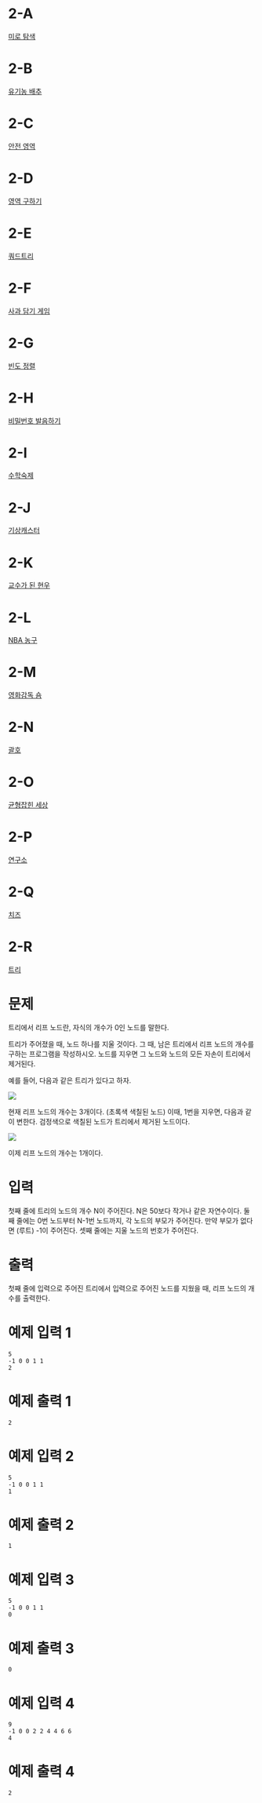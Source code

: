 # 2-A
[미로 탐색](https://www.acmicpc.net/problem/2178)

# 2-B
[유기농 배추](https://www.acmicpc.net/problem/1012)

# 2-C
[안전 영역](https://www.acmicpc.net/problem/2468)

# 2-D
[영역 구하기](https://www.acmicpc.net/problem/2583)

# 2-E
[쿼드트리](https://www.acmicpc.net/problem/1992)

# 2-F
[사과 담기 게임](https://www.acmicpc.net/problem/2828)

# 2-G
[빈도 정렬](https://www.acmicpc.net/problem/2910)

# 2-H
[비밀번호 발음하기](https://www.acmicpc.net/problem/4659)

# 2-I
[수학숙제](https://www.acmicpc.net/problem/2870)

# 2-J
[기상캐스터](https://www.acmicpc.net/problem/10709)

# 2-K
[교수가 된 현우](https://www.acmicpc.net/problem/3474)

# 2-L
[NBA 농구](https://www.acmicpc.net/problem/2852)

# 2-M
[영화감독 숌](https://www.acmicpc.net/problem/1436)

# 2-N
[괄호](https://www.acmicpc.net/problem/9012)

# 2-O
[균형잡힌 세상](https://www.acmicpc.net/problem/4949)

# 2-P
[연구소](https://www.acmicpc.net/problem/14502)

# 2-Q 
[치즈](https://www.acmicpc.net/problem/2636)

# 2-R
[트리](https://www.acmicpc.net/problem/1068)

# 문제
트리에서 리프 노드란, 자식의 개수가 0인 노드를 말한다.

트리가 주어졌을 때, 노드 하나를 지울 것이다. 그 때, 남은 트리에서 리프 노드의 개수를 구하는 프로그램을 작성하시오. 노드를 지우면 그 노드와 노드의 모든 자손이 트리에서 제거된다.

예를 들어, 다음과 같은 트리가 있다고 하자.

![](https://upload.acmicpc.net/560de878-d961-475e-ada4-e1f0774e5a84/-/preview/)

현재 리프 노드의 개수는 3개이다. (초록색 색칠된 노드) 이때, 1번을 지우면, 다음과 같이 변한다. 검정색으로 색칠된 노드가 트리에서 제거된 노드이다.

![](https://upload.acmicpc.net/d46ddf4e-1b82-44cc-8c90-12f76e5bf88f/-/preview/)

이제 리프 노드의 개수는 1개이다.

# 입력
첫째 줄에 트리의 노드의 개수 N이 주어진다. N은 50보다 작거나 같은 자연수이다. 둘째 줄에는 0번 노드부터 N-1번 노드까지, 각 노드의 부모가 주어진다. 만약 부모가 없다면 (루트) -1이 주어진다. 셋째 줄에는 지울 노드의 번호가 주어진다.

# 출력
첫째 줄에 입력으로 주어진 트리에서 입력으로 주어진 노드를 지웠을 때, 리프 노드의 개수를 출력한다.

# 예제 입력 1
```
5
-1 0 0 1 1
2
```
# 예제 출력 1
```
2
```

# 예제 입력 2
```
5
-1 0 0 1 1
1
```

# 예제 출력 2
```
1
```
# 예제 입력 3
```
5
-1 0 0 1 1
0
```

# 예제 출력 3
```
0
```

# 예제 입력 4
```
9
-1 0 0 2 2 4 4 6 6
4
```
# 예제 출력 4
```
2
```